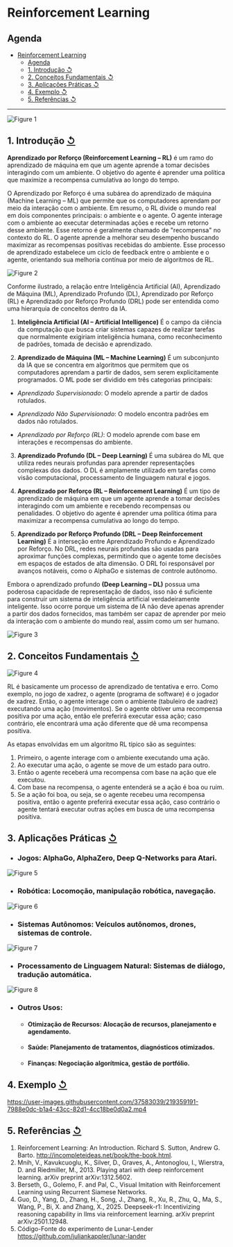 # Reinforcement Learning

## Agenda 

- [Reinforcement Learning](#reinforcement-learning)
  - [Agenda](#agenda)
  - [1. Introdução ↺](#1-introdução-)
  - [2. Conceitos Fundamentais ↺](#2-conceitos-fundamentais-)
  - [3. Aplicações Práticas ↺](#3-aplicações-práticas-)
  - [4. Exemplo ↺](#4-exemplo-)
  - [5. Referências ↺](#5-referências-)


--------


![Figure 1](../imgs/rl_1.jpeg)

## 1. Introdução [&#x21ba;](#agenda)

**Aprendizado por Reforço (Reinforcement Learning – RL)** é um ramo do aprendizado de máquina em que um agente aprende a tomar decisões interagindo com um ambiente. O objetivo do agente é aprender uma política que maximize a recompensa cumulativa ao longo do tempo.

O Aprendizado por Reforço é uma subárea do aprendizado de máquina (Machine Learning – ML) que permite que os computadores aprendam por meio da interação com o ambiente. Em resumo, o RL divide o mundo real em dois componentes principais: o ambiente e o agente. O agente interage com o ambiente ao executar determinadas ações e recebe um retorno desse ambiente. Esse retorno é geralmente chamado de "recompensa" no contexto do RL. O agente aprende a melhorar seu desempenho buscando maximizar as recompensas positivas recebidas do ambiente. Esse processo de aprendizado estabelece um ciclo de feedback entre o ambiente e o agente, orientando sua melhoria contínua por meio de algoritmos de RL.

![Figure 2](../imgs/AI_approaches.jpeg)

Conforme ilustrado, a relação entre Inteligência Artificial (AI), Aprendizado de Máquina (ML), Aprendizado Profundo (DL), Aprendizado por Reforço (RL) e Aprendizado por Reforço Profundo (DRL) pode ser entendida como uma hierarquia de conceitos dentro da IA.

1. **Inteligência Artificial (AI – Artificial Intelligence)**
É o campo da ciência da computação que busca criar sistemas capazes de realizar tarefas que normalmente exigiriam inteligência humana, como reconhecimento de padrões, tomada de decisão e aprendizado.

2. **Aprendizado de Máquina (ML – Machine Learning)**
É um subconjunto da IA que se concentra em algoritmos que permitem que os computadores aprendam a partir de dados, sem serem explicitamente programados. O ML pode ser dividido em três categorias principais:

- *Aprendizado Supervisionado*: O modelo aprende a partir de dados rotulados.

- *Aprendizado Não Supervisionado*: O modelo encontra padrões em dados não rotulados.

- *Aprendizado por Reforço (RL)*: O modelo aprende com base em interações e recompensas do ambiente.

3. **Aprendizado Profundo (DL – Deep Learning)**
É uma subárea do ML que utiliza redes neurais profundas para aprender representações complexas dos dados. O DL é amplamente utilizado em tarefas como visão computacional, processamento de linguagem natural e jogos.

4. **Aprendizado por Reforço (RL – Reinforcement Learning)**
É um tipo de aprendizado de máquina em que um agente aprende a tomar decisões interagindo com um ambiente e recebendo recompensas ou penalidades. O objetivo do agente é aprender uma política ótima para maximizar a recompensa cumulativa ao longo do tempo.

5. **Aprendizado por Reforço Profundo (DRL – Deep Reinforcement Learning)**
É a interseção entre Aprendizado Profundo e Aprendizado por Reforço. No DRL, redes neurais profundas são usadas para aproximar funções complexas, permitindo que o agente tome decisões em espaços de estados de alta dimensão. O DRL foi responsável por avanços notáveis, como o AlphaGo e sistemas de controle autônomo.

Embora o aprendizado profundo **(Deep Learning – DL)** possua uma poderosa capacidade de representação de dados, isso não é suficiente para construir um sistema de inteligência artificial verdadeiramente inteligente. Isso ocorre porque um sistema de IA não deve apenas aprender a partir dos dados fornecidos, mas também ser capaz de aprender por meio da interação com o ambiente do mundo real, assim como um ser humano.


![Figure 3](../imgs/RL_as_MLType.webp)

## 2. Conceitos Fundamentais [&#x21ba;](#agenda)

![Figure 4](../imgs/rl_2.jpeg)

RL é basicamente um processo de aprendizado de tentativa e erro. Como exemplo, no jogo de xadrez, o agente (programa de software) é o jogador de xadrez. Então, o agente interage com o ambiente (tabuleiro de xadrez) executando uma ação (movimentos). Se o agente obtiver uma recompensa positiva por uma ação, então ele preferirá executar essa ação; caso contrário, ele encontrará uma ação diferente que dê uma recompensa positiva.


As etapas envolvidas em um algoritmo RL típico são as seguintes:

1. Primeiro, o agente interage com o ambiente executando uma ação.
2. Ao executar uma ação, o agente se move de um estado para outro.
3. Então o agente receberá uma recompensa com base na ação que ele executou.
4. Com base na recompensa, o agente entenderá se a ação é boa ou ruim.
5. Se a ação foi boa, ou seja, se o agente recebeu uma recompensa positiva, então o agente preferirá executar essa ação, caso contrário o agente tentará executar outras ações em busca de uma recompensa positiva.


## 3. Aplicações Práticas [&#x21ba;](#agenda)

- ### **Jogos:** AlphaGo, AlphaZero, Deep Q-Networks para Atari. 

![Figure 5](../imgs/atari.gif)


- ### **Robótica:** Locomoção, manipulação robótica, navegação.


![Figure 6](../imgs/agresive-walk.gif)

- ### **Sistemas Autônomos:** Veículos autônomos, drones, sistemas de controle.


![Figure 7](../imgs/reinforcement_stand.gif)

- ### **Processamento de Linguagem Natural:** Sistemas de diálogo, tradução automática.

![Figure 8](../imgs/fine_tunning_with_RFHF.png)


- ### **Outros Usos:**

  - #### **Otimização de Recursos:** Alocação de recursos, planejamento e agendamento.

  - #### **Saúde:** Planejamento de tratamentos, diagnósticos otimizados.

  - #### **Finanças:** Negociação algorítmica, gestão de portfólio.


## 4. Exemplo [&#x21ba;](#agenda)

https://user-images.githubusercontent.com/37583039/219359191-7988e0dc-b1a4-43cc-82d1-4cc18be0d0a2.mp4

## 5. Referências [&#x21ba;](#agenda)

1. Reinforcement Learning: An Introduction. Richard S. Sutton, Andrew G. Barto. http://incompleteideas.net/book/the-book.html.
2. Mnih, V., Kavukcuoglu, K., Silver, D., Graves, A., Antonoglou, I., Wierstra, D. and Riedmiller, M., 2013. Playing atari with deep reinforcement learning. arXiv preprint arXiv:1312.5602.
3. Berseth, G., Golemo, F. and Pal, C., Visual Imitation with Reinforcement Learning using Recurrent Siamese Networks.
4. Guo, D., Yang, D., Zhang, H., Song, J., Zhang, R., Xu, R., Zhu, Q., Ma, S., Wang, P., Bi, X. and Zhang, X., 2025. Deepseek-r1: Incentivizing reasoning capability in llms via reinforcement learning. arXiv preprint arXiv:2501.12948.
5. Código-Fonte do experimento de Lunar-Lender https://github.com/juliankappler/lunar-lander
  
